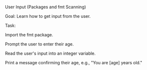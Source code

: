 User Input (Packages and fmt Scanning)

Goal: Learn how to get input from the user.

Task:

Import the fmt package.

Prompt the user to enter their age.

Read the user's input into an integer variable.

Print a message confirming their age, e.g., "You are [age] years old."
